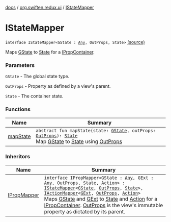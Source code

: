[docs](../../index.md) / [org.swiften.redux.ui](../index.md) / [IStateMapper](./index.md)

# IStateMapper

`interface IStateMapper<GState : `[`Any`](https://kotlinlang.org/api/latest/jvm/stdlib/kotlin/-any/index.html)`, OutProps, State>` [(source)](https://github.com/protoman92/KotlinRedux/tree/master/common/common-ui/src/main/kotlin/org/swiften/redux/ui/Injector.kt#L71)

Maps [GState](index.md#GState) to [State](index.md#State) for a [IPropContainer](../-i-prop-container/index.md).

### Parameters

`GState` - The global state type.

`OutProps` - Property as defined by a view's parent.

`State` - The container state.

### Functions

| Name | Summary |
|---|---|
| [mapState](map-state.md) | `abstract fun mapState(state: `[`GState`](index.md#GState)`, outProps: `[`OutProps`](index.md#OutProps)`): `[`State`](index.md#State)<br>Map [GState](index.md#GState) to [State](index.md#State) using [OutProps](index.md#OutProps) |

### Inheritors

| Name | Summary |
|---|---|
| [IPropMapper](../-i-prop-mapper.md) | `interface IPropMapper<GState : `[`Any`](https://kotlinlang.org/api/latest/jvm/stdlib/kotlin/-any/index.html)`, GExt : `[`Any`](https://kotlinlang.org/api/latest/jvm/stdlib/kotlin/-any/index.html)`, OutProps, State, Action> : `[`IStateMapper`](./index.md)`<`[`GState`](../-i-prop-mapper.md#GState)`, `[`OutProps`](../-i-prop-mapper.md#OutProps)`, `[`State`](../-i-prop-mapper.md#State)`>, `[`IActionMapper`](../-i-action-mapper/index.md)`<`[`GExt`](../-i-prop-mapper.md#GExt)`, `[`OutProps`](../-i-prop-mapper.md#OutProps)`, `[`Action`](../-i-prop-mapper.md#Action)`>`<br>Maps [GState](../-i-prop-mapper.md#GState) and [GExt](../-i-prop-mapper.md#GExt) to [State](../-i-prop-mapper.md#State) and [Action](../-i-prop-mapper.md#Action) for a [IPropContainer](../-i-prop-container/index.md). [OutProps](../-i-prop-mapper.md#OutProps) is the view's immutable property as dictated by its parent. |
